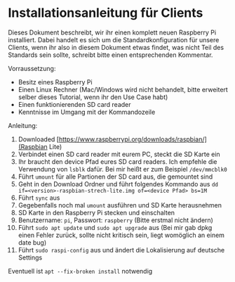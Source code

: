 # Installationsanleitung für Clients

Dieses Dokument beschreibt, wir ihr einen komplett neuen Raspberry Pi
installiert. Dabei handelt es sich um die Standardkonfiguration für unsere
Clients, wenn ihr also in diesem Dokument etwas findet, was nicht Teil des
Standards sein sollte, schreibt bitte einen entsprechenden Kommentar.

Vorraussetzung:
 * Besitz eines Raspberry Pi
 * Einen Linux Rechner (Mac/Windows wird nicht behandelt, bitte erweitert selber
   	       	        dieses Tutorial, wenn ihr den Use Case habt)
 * Einen funktionierenden SD card reader
 * Kenntnisse im Umgang mit der Kommandozeile

Anleitung:
 1. Downloaded [https://www.raspberrypi.org/downloads/raspbian/](Raspbian Lite)
 2. Verbindet einen SD card reader mit eurem PC, steckt die SD Karte ein
 3. Ihr braucht den device Pfad eures SD card readers. Ich empfehle die Verwendung von `lsblk` dafür. Bei mir heißt er zum Beispiel `/dev/mmcblk0`
 4. Führt `umount` für alle Partionen der SD card aus, die gemountet sind
 5. Geht in den Download Ordner und führt folgendes Kommando aus
 `dd if=<version>-raspbian-strech-lite.img of=<device Pfad> bs=1M`
 6. Führt `sync` aus
 7. Gegebenfalls noch mal `umount` ausführen und SD Karte herausnehmen
 8. SD Karte in den Raspberry Pi stecken und einschalten
 9. Benutzername: `pi`, Passwort: `raspberry` (Bitte erstmal nicht ändern)
 10. Führt `sudo apt update` und `sudo apt upgrade` aus (Bei mir gab dpkg einen
     Fehler zurück, sollte nicht kritisch sein, liegt womöglich an einem date
     bug)
 11. Führt `sudo raspi-config` aus und ändert die Lokalisierung auf deutsche
     Settings

Eventuell ist `apt --fix-broken install` notwendig